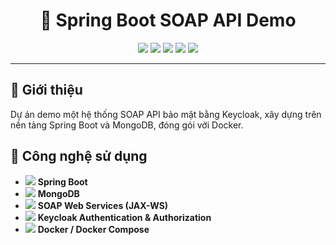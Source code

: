<h1 align="center">🔐 Spring Boot SOAP API Demo</h1>
<p align="center">
  <img src="https://img.shields.io/badge/SpringBoot-3.5.6-brightgreen?logo=spring" />
  <img src="https://img.shields.io/badge/MongoDB-6.0-green?logo=mongodb" />
  <img src="https://img.shields.io/badge/SOAP-WSDL-blue?logo=soap" />
  <img src="https://img.shields.io/badge/Keycloak-Auth-blueviolet?logo=keycloak" />
  <img src="https://img.shields.io/badge/Docker-Container-blue?logo=docker" />
</p>

---

## 🚀 Giới thiệu

Dự án demo một hệ thống SOAP API bảo mật bằng Keycloak, xây dựng trên nền tảng Spring Boot và MongoDB, đóng gói với Docker.

## 🧩 Công nghệ sử dụng

- <img src="https://img.shields.io/badge/SpringBoot-2.7.0-brightgreen?logo=spring" /> **Spring Boot**
- <img src="https://img.shields.io/badge/MongoDB-6.0-green?logo=mongodb" /> **MongoDB**
- <img src="https://img.shields.io/badge/SOAP-WSDL-blue?logo=soap" /> **SOAP Web Services (JAX-WS)**
- <img src="https://img.shields.io/badge/Keycloak-Auth-blueviolet?logo=keycloak" /> **Keycloak Authentication & Authorization**
- <img src="https://img.shields.io/badge/Docker-Container-blue?logo=docker" /> **Docker / Docker Compose**




